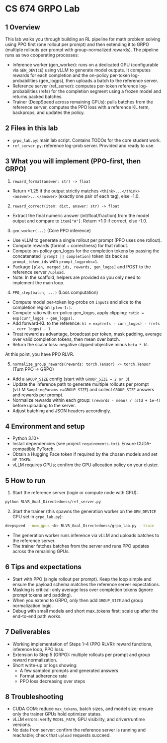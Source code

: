 # CS 674 GRPO Lab 

## 1 Overview

This lab walks you through building an RL pipeline for math problem solving using PPO first (one rollout per prompt) and then extending it to GRPO (multiple rollouts per prompt with group-normalized rewards). The pipeline runs as two cooperating processes:

- Inference worker (gen_worker): runs on a dedicated GPU (configurable via `GEN_DEVICE`) using vLLM to generate model outputs. It computes rewards for each completion and the on-policy per-token log-probabilities (gen_logps), then uploads a batch to the reference server.
- Reference server (ref_server): computes per-token reference log-probabilities (refs) for the completion segment using a frozen model and returns packed batches.
- Trainer (DeepSpeed across remaining GPUs): pulls batches from the reference server, computes the PPO loss with a reference KL term, backprops, and updates the policy.

## 2 Files in this lab

- `grpo_lab.py`: main lab script. Contains TODOs for the core student work.
- `ref_server.py`: reference log-prob server. Provided and ready to use.

## 3 What you will implement (PPO-first, then GRPO)

1) `reward_format(answer: str) -> float`
- Return +1.25 if the output strictly matches `<think>...</think><answer>...</answer>` (exactly one pair of each tag), else -1.0.

2) `reward_correct(item: dict, answer: str) -> float`
- Extract the final numeric answer (int/float/fraction) from the model output and compare to `item["A"]`. Return +1.0 if correct, else -1.0.

3) `gen_worker(...)` (Core PPO inference)
- Use vLLM to generate a single rollout per prompt (PPO uses one rollout).
- Compute rewards (format + correctness) for that rollout.
- Compute on-policy gen_logps for the completion tokens by passing the concatenated `[prompt || completion]` token ids back as `prompt_token_ids` with `prompt_logprobs=1`.
- Package `[plen, merged_ids, rewards, gen_logps]` and POST to the reference server `/upload`.
- Note: In the scaffold, helpers are provided so you only need to implement the main loop.

4) `PPO_step(batch, ...)` (Loss computation)
- Compute model per-token log-probs on `inputs` and slice to the completion region `[plen-1:]`.
- Compute ratio with on-policy gen_logps, apply clipping: `ratio = exp(curr_logps - gen_logps)`.
- Add forward-KL to the reference: `kl = exp(refs - curr_logps) - (refs - curr_logps) - 1`.
- Treat reward as advantage, broadcast per token, mask padding, average over valid completion tokens, then mean over batch.
- Return the scalar loss: negative clipped objective minus `beta * kl`.

At this point, you have PPO RLVR.

5) `normalize_group_rewards(rewards: torch.Tensor) -> torch.Tensor` (Turn PPO → GRPO)
- Add a `GROUP_SIZE` config (start with `GROUP_SIZE = 2 or 3`).
- Update the inference path to generate multiple rollouts per prompt (vLLM `SamplingParams n=GROUP_SIZE`) and collect `GROUP_SIZE` answers and rewards per prompt.
- Normalize rewards within each group: `(rewards - mean) / (std + 1e-4)` before uploading to the server.
- Adjust batching and JSON headers accordingly.

## 4 Environment and setup

- Python 3.10+
- Install dependencies (see project `requirements.txt`). Ensure CUDA-compatible PyTorch.
- Obtain a Hugging Face token if required by the chosen models and set `HF_TOKEN`.
- vLLM requires GPUs; confirm the GPU allocation policy on your cluster.

## 5 How to run

1) Start the reference server (login or compute node with GPU):

```bash
python RLVR_Goal_Directedness/ref_server.py
```

2) Start the trainer (this spawns the generation worker on the `GEN_DEVICE` GPU set in `grpo_lab.py`):

```bash
deepspeed --num_gpus <N> RLVR_Goal_Directedness/grpo_lab.py --train
```

- The generation worker runs inference via vLLM and uploads batches to the reference server.
- The trainer fetches batches from the server and runs PPO updates across the remaining GPUs.

## 6 Tips and expectations

- Start with PPO (single rollout per prompt). Keep the loop simple and ensure the payload schema matches the reference server expectations.
- Masking is critical: only average loss over completion tokens (ignore prompt tokens and padding).
- When you extend to GRPO, only then add `GROUP_SIZE` and group normalization logic.
- Debug with small models and short max_tokens first; scale up after the end-to-end path works.

## 7 Deliverables

- Working implementation of Steps 1–4 (PPO RLVR): reward functions, inference loop, PPO loss.
- Extension to Step 5 (GRPO): multiple rollouts per prompt and group reward normalization.
- Short write-up or logs showing:
  - A few sampled prompts and generated answers
  - Format adherence rate
  - PPO loss decreasing over steps

## 8 Troubleshooting

- CUDA OOM: reduce `max_tokens`, batch sizes, and model size; ensure only the trainer GPUs hold optimizer states.
- vLLM errors: verify `MODEL_PATH`, GPU visibility, and driver/runtime versions.
- No data from server: confirm the reference server is running and reachable; check that `upload` requests succeed.
